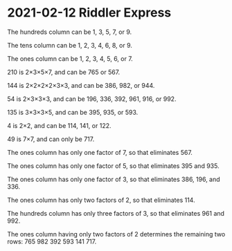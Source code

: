 2021-02-12 Riddler Express
==========================
The hundreds column can be 1, 3, 5, 7, or 9.

The tens column can be 1, 2, 3, 4, 6, 8, or 9.

The ones column can be 1, 2, 3, 4, 5, 6, or 7.

210 is 2×3×5×7, and can be 765 or 567.

144 is 2×2×2×2×3×3, and can be 386, 982, or 944.

54 is 2×3×3×3, and can be 196, 336, 392, 961, 916, or 992.

135 is 3×3×3×5, and can be 395, 935, or 593.

4 is 2×2, and can be 114, 141, or 122.

49 is 7×7, and can only be 717.

The ones column has only one factor of 7, so that eliminates 567.

The ones column has only one factor of 5, so that eliminates 395 and 935.

The ones column has only one factor of 3, so that eliminates 386, 196, and 336.

The ones column has only two factors of 2, so that eliminates 114.

The hundreds column has only three factors of 3, so that eliminates 961 and 992.

The ones column having only two factors of 2 determines the remaining two rows:
765 982 392 593 141 717.
